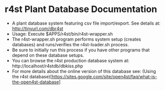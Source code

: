 # r4st Plant Database Documentation
* A plant database system featuring csv file import/export.  See details at: http://tinyurl.com/dbr4st
* Usage: Execute $APPS/r4st/bin/r4st-wrapper.sh
* The r4st-wrapper.sh program performs system setup (creates databases) and runs/verifies the r4st-loader.sh process.
* Be sure to initially run this process if you have other programs that depend on these database setups. 
* You can browse the r4st production database system at: http://localhost/r4stdb/dbkiss.php
* For more details about the online version of this database see: (Using the r4st database)[https://sites.google.com/site/open4st/faq/what-is-the-open4st-database] 
